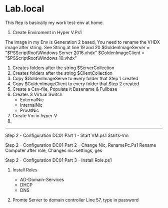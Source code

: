 # Lab.local
This Rep is basically my work test-env at home. 

1. Create Enviroment in Hyper V.Ps1
  
  The image in my Env is Generation 2 based, You need to rename the VHDX image after string.
  See String at line 19 and 20
  $GoldenImageServer = "$PSScriptRoot\Windows Server 2016.vhdx"
  $GoldenImageClient = "$PSScriptRoot\Windows 10.vhdx"

   1. Creates folders after the string $ServerCollection
   2. Creates folders after the string $ClientCollection
   3. Copy $GoldenImageServe to every folder that Step 1 created
   4. Copy $GoldenImageClient to every folder that Step 2 created
   5. Create a Csv-file, Populate it Basename & Fullbase
   6. Creates 3 Virtual Switch
      * ExternalNic
      * InternalNic
      * PrivatNic 
   7. Create Vm in hyper-V
   8. 
---------------------------------------------------------------------------------------------
Step 2 - Configuration DC01 Part 1 - Start VM.ps1
 Starts-Vm

Step 2 - Configuration DC01 Part 2 - Change Nic, RenamePc.Ps1
 Rename Computer after role, Changes nic-settings, ges

Step 2 - Configuration DC01 Part 3 - Install Role.ps1
  1. Install Roles
     * AD-Domain-Services
     * DHCP
     * DNS

  2. Promte Server to domain controller
   Line 57, type in password
   
  

 
